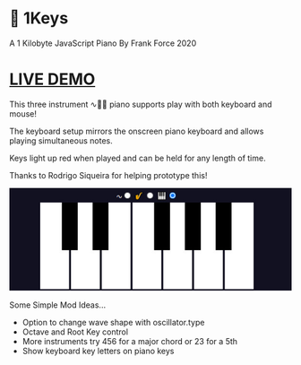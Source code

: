 # 🎹 1Keys
A 1 Kilobyte JavaScript Piano
By Frank Force 2020

# [LIVE DEMO](https://killedbyapixel.github.io/1Keys/index.min.html)

This three instrument ∿🎷🎹 piano supports play with both keyboard and mouse!

The keyboard setup mirrors the onscreen piano keyboard and allows playing simultaneous notes.

Keys light up red when played and can be held for any length of time.

Thanks to Rodrigo Siqueira for helping prototype this!

![Screenshot](/screenshot.jpg)

Some Simple Mod Ideas...
- Option to change wave shape with oscillator.type
- Octave and Root Key control
- More instruments try 456 for a major chord or 23 for a 5th
- Show keyboard key letters on piano keys

